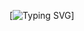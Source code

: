 [![Typing SVG](https://readme-typing-svg.demolab.com/?lines=👋+Hi,+I’m+@MacKenzie779;👀+I’m+interested+in+IT-stuff;📫+How+to+reach+me?;As+MacKenzie779+on+Discord;or+[Email](mailto:MacKenzie779@proton.me))]
